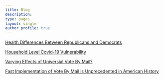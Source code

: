 ```yaml
---
title: Blog
description: 
type: pages
layout: single
author_profile: true
---
```



[Health Differences Between Republicans and Democrats](../blog_posts/Health-partisianship-blog.html)

[Household Level Covid-19 Vulnerability](../blog_posts/covid-blog.html)

[Varying Effects of Universial Vote By Mail?](../blog_posts/vbm-hetrogeneity-blog.html)

[Fast Implementation of Vote By Mail is Unprecedented in American History](../blog_posts/vote-by-mail-blog.html)
